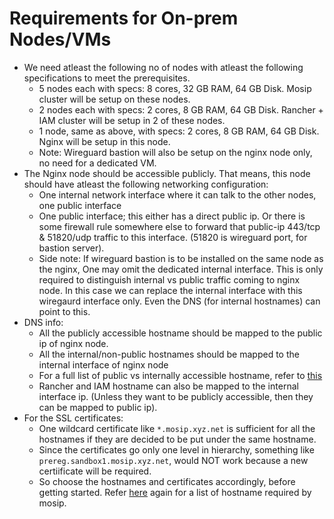 # Requirements for On-prem Nodes/VMs

* We need atleast the following no of nodes with atleast the following specifications to meet the prerequisites.
  * 5 nodes each with specs: 8 cores, 32 GB RAM, 64 GB Disk. Mosip cluster will be setup on these nodes.
  * 2 nodes each with specs: 2 cores, 8 GB RAM, 64 GB Disk. Rancher + IAM cluster will be setup in 2 of these nodes.
  * 1 node, same as above, with specs: 2 cores, 8 GB RAM, 64 GB Disk. Nginx will be setup in this node.
  * Note: Wireguard bastion will also be setup on the nginx node only, no need for a dedicated VM.
* The Nginx node should be accessible publicly. That means, this node should have atleast the following networking configuration:
  * One internal network interface where it can talk to the other nodes, one public interface
  * One public interface; this either has a direct public ip. Or there is some firewall rule somewhere else to forward that public-ip 443/tcp & 51820/udp traffic to this interface. (51820 is wireguard port, for bastion server).
  * Side note: If wireguard bastion is to be installed on the same node as the nginx, One may omit the dedicated internal interface. This is only required to distinguish internal vs public traffic coming to nginx node. In this case we can replace the internal interface with this wiregaurd interface only. Even the DNS (for internal hostnames) can point to this.
* DNS info:
  * All the publicly accessible hostname should be mapped to the public ip of nginx node.
  * All the internal/non-public hostnames should be mapped to the internal interface of nginx node
  * For a full list of public vs internally accessible hostname, refer to [this](../global_configmap.yaml.sample)
  * Rancher and IAM hostname can also be mapped to the internal interface ip. (Unless they want to be publicly accessible, then they can be mapped to public ip).
* For the SSL certificates:
  * One wildcard certificate like `*.mosip.xyz.net` is sufficient for all the hostnames if they are decided to be put under the same hostname.
  * Since the certificates go only one level in hierarchy, something like `prereg.sandbox1.mosip.xyz.net`, would NOT work because a new certiificate will be required.
  * So choose the hostnames and certificates accordingly, before getting started. Refer [here](../global_configmap.yaml.sample) again for a list of hostname required by mosip.
